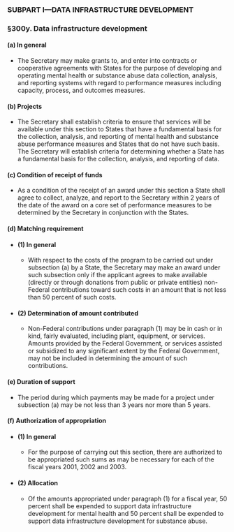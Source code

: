 ### SUBPART I—DATA INFRASTRUCTURE DEVELOPMENT

### §300y. Data infrastructure development
#### (a) In general
* The Secretary may make grants to, and enter into contracts or cooperative agreements with States for the purpose of developing and operating mental health or substance abuse data collection, analysis, and reporting systems with regard to performance measures including capacity, process, and outcomes measures.

#### (b) Projects
* The Secretary shall establish criteria to ensure that services will be available under this section to States that have a fundamental basis for the collection, analysis, and reporting of mental health and substance abuse performance measures and States that do not have such basis. The Secretary will establish criteria for determining whether a State has a fundamental basis for the collection, analysis, and reporting of data.

#### (c) Condition of receipt of funds
* As a condition of the receipt of an award under this section a State shall agree to collect, analyze, and report to the Secretary within 2 years of the date of the award on a core set of performance measures to be determined by the Secretary in conjunction with the States.

#### (d) Matching requirement
* #### (1) In general
  * With respect to the costs of the program to be carried out under subsection (a) by a State, the Secretary may make an award under such subsection only if the applicant agrees to make available (directly or through donations from public or private entities) non-Federal contributions toward such costs in an amount that is not less than 50 percent of such costs.

* #### (2) Determination of amount contributed
  * Non-Federal contributions under paragraph (1) may be in cash or in kind, fairly evaluated, including plant, equipment, or services. Amounts provided by the Federal Government, or services assisted or subsidized to any significant extent by the Federal Government, may not be included in determining the amount of such contributions.

#### (e) Duration of support
* The period during which payments may be made for a project under subsection (a) may be not less than 3 years nor more than 5 years.

#### (f) Authorization of appropriation
* #### (1) In general
  * For the purpose of carrying out this section, there are authorized to be appropriated such sums as may be necessary for each of the fiscal years 2001, 2002 and 2003.

* #### (2) Allocation
  * Of the amounts appropriated under paragraph (1) for a fiscal year, 50 percent shall be expended to support data infrastructure development for mental health and 50 percent shall be expended to support data infrastructure development for substance abuse.